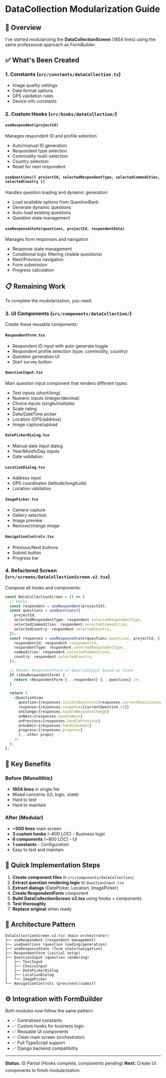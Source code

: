 

# DataCollection Modularization Guide

## 🎯 Overview

I've started modularizing the **DataCollectionScreen** (1854 lines) using the same professional approach as FormBuilder.

## ✅ What's Been Created

### 1. Constants (`src/constants/dataCollection.ts`)
- Image quality settings
- Date format options
- GPS validation rules
- Device info constants

### 2. Custom Hooks (`src/hooks/dataCollection/`)

#### `useRespondent(projectId)`
Manages respondent ID and profile selection
- Auto/manual ID generation
- Respondent type selection
- Commodity multi-selection
- Country selection
- Reset for next respondent

#### `useQuestions({ projectId, selectedRespondentType, selectedCommodities, selectedCountry })`
Handles question loading and dynamic generation
- Load available options from QuestionBank
- Generate dynamic questions
- Auto-load existing questions
- Question state management

#### `useResponseState(questions, projectId, respondentData)`
Manages form responses and navigation
- Response state management
- Conditional logic filtering (visible questions)
- Next/Previous navigation
- Form submission
- Progress calculation

## 📋 Remaining Work

To complete the modularization, you need:

### 3. UI Components (`src/components/dataCollection/`)

Create these reusable components:

#### `RespondentForm.tsx`
- Respondent ID input with auto-generate toggle
- Respondent profile selection (type, commodity, country)
- Question generation UI
- Start survey button

#### `QuestionInput.tsx`
Main question input component that renders different types:
- Text inputs (short/long)
- Numeric inputs (integer/decimal)
- Choice inputs (single/multiple)
- Scale rating
- Date/DateTime picker
- Location (GPS/address)
- Image capture/upload

#### `DatePickerDialog.tsx`
- Manual date input dialog
- Year/Month/Day inputs
- Date validation

#### `LocationDialog.tsx`
- Address input
- GPS coordinates (latitude/longitude)
- Location validation

#### `ImagePicker.tsx`
- Camera capture
- Gallery selection
- Image preview
- Remove/change image

#### `NavigationControls.tsx`
- Previous/Next buttons
- Submit button
- Progress bar

### 4. Refactored Screen (`src/screens/DataCollectionScreen.v2.tsx`)

Compose all hooks and components:

```typescript
const DataCollectionScreen = () => {
  // Hooks
  const respondent = useRespondent(projectId);
  const questions = useQuestions({
    projectId,
    selectedRespondentType: respondent.selectedRespondentType,
    selectedCommodities: respondent.selectedCommodities,
    selectedCountry: respondent.selectedCountry,
  });
  const responses = useResponseState(questions.questions, projectId, {
    respondentId: respondent.respondentId,
    respondentType: respondent.selectedRespondentType,
    commodities: respondent.selectedCommodities,
    country: respondent.selectedCountry,
  });

  // Render RespondentForm or QuestionInput based on state
  if (showRespondentForm) {
    return <RespondentForm {...respondent} {...questions} />;
  }

  return (
    <QuestionView
      question={responses.visibleQuestions[responses.currentQuestionIndex]}
      response={responses.responses[currentQuestion.id]}
      onChange={responses.handleResponseChange}
      onNext={responses.handleNext}
      onPrevious={responses.handlePrevious}
      onSubmit={responses.handleSubmit}
      progress={responses.progress}
      {...other props}
    />
  );
};
```

## 🔑 Key Benefits

### Before (Monolithic)
- **1854 lines** in single file
- Mixed concerns (UI, logic, state)
- Hard to test
- Hard to maintain

### After (Modular)
- **~500 lines** main screen
- **3 custom hooks** (~600 LOC) - Business logic
- **6 components** (~800 LOC) - UI
- **1 constants** - Configuration
- Easy to test and maintain

## 📝 Quick Implementation Steps

1. **Create component files** in `src/components/dataCollection/`
2. **Extract question rendering logic** to `QuestionInput.tsx`
3. **Extract dialogs** (DatePicker, Location, ImagePicker)
4. **Create RespondentForm** component
5. **Build DataCollectionScreen.v2.tsx** using hooks + components
6. **Test thoroughly**
7. **Replace original** when ready

## 🎨 Architecture Pattern

```
DataCollectionScreen.v2.tsx (main orchestrator)
├── useRespondent (respondent management)
├── useQuestions (question loading/generation)
├── useResponseState (form state/navigation)
├── RespondentForm (initial setup)
├── QuestionInput (question rendering)
│   ├── TextInput
│   ├── ChoiceInput
│   ├── DatePickerDialog
│   ├── LocationDialog
│   └── ImagePicker
└── NavigationControls (prev/next/submit)
```

## ⚙️ Integration with FormBuilder

Both modules now follow the same pattern:
- ✅ Centralized constants
- ✅ Custom hooks for business logic
- ✅ Reusable UI components
- ✅ Clean main screen (orchestrator)
- ✅ Full TypeScript support
- ✅ Django backend compatibility

---

**Status:** 🟡 Partial (Hooks complete, components pending)
**Next:** Create UI components to finish modularization


